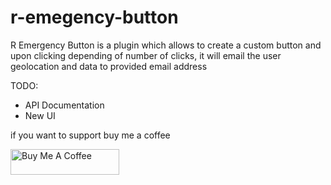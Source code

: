 # r-emegency-button
R Emergency Button is a plugin which allows to create a custom button and upon clicking depending of number of clicks, it will email the user geolocation and data to provided email address 

TODO:
* API Documentation
* New UI

if you want to support buy me a coffee

<a href="https://www.buymeacoffee.com/ignacioricky" target="_blank"><img src="https://cdn.buymeacoffee.com/buttons/default-orange.png" alt="Buy Me A Coffee" height="41" width="174"></a>
